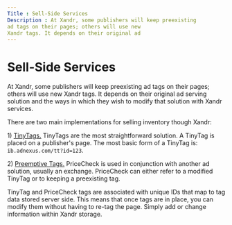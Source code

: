 ```yaml
---
Title : Sell-Side Services
Description : At Xandr, some publishers will keep preexisting
ad tags on their pages; others will use new
Xandr tags. It depends on their original ad
---
```



# Sell-Side Services



At Xandr, some publishers will keep preexisting
ad tags on their pages; others will use new
Xandr tags. It depends on their original ad
serving solution and the ways in which they wish to modify that solution
with Xandr services.

There are two main implementations for selling inventory though
Xandr:

1\)
<a href="https://docs.xandr.com/bundle/xandr-bidders/page/tinytags.html"
class="xref" target="_blank">TinyTags.</a> TinyTags are the most
straightforward solution. A TinyTag is placed on a publisher's page. The
most basic form of a TinyTag is: `ib.adnexus.com/tt?id=123`.

2\) <a
href="https://docs.xandr.com/bundle/xandr-bidders/page/preemptive-tags.html"
class="xref" target="_blank">Preemptive Tags.</a> PriceCheck is used in
conjunction with another ad solution, usually an exchange. PriceCheck
can either refer to a modified TinyTag or to keeping a preexisting tag.

TinyTag and PriceCheck tags are associated with unique IDs that map to
tag data stored server side. This means that once tags are in place, you
can modify them without having to re-tag the page. Simply add or change
information within Xandr storage.




